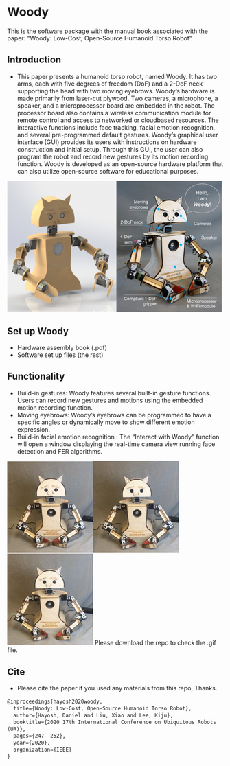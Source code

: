 # Woody
This is the software package with the manual book associated with the paper: "Woody: Low-Cost, Open-Source Humanoid Torso Robot"

## Introduction

* This paper presents a humanoid torso robot,
named Woody. It has two arms, each with five degrees of
freedom (DoF) and a 2-DoF neck supporting the head with
two moving eyebrows. Woody’s hardware is made primarily
from laser-cut plywood. Two cameras, a microphone, a speaker,
and a microprocessor board are embedded in the robot.
The processor board also contains a wireless communication
module for remote control and access to networked or cloudbased
resources. The interactive functions include face tracking,
facial emotion recognition, and several pre-programmed default
gestures. Woody’s graphical user interface (GUI) provides its
users with instructions on hardware construction and initial
setup. Through this GUI, the user can also program the robot
and record new gestures by its motion recording function.
Woody is developed as an open-source hardware platform that
can also utilize open-source software for educational purposes.
<img src = "woody_pics/Picture1.png" width ="500" />

## Set up Woody
*  Hardware assembly book (.pdf)
*  Software set up files (the rest)

## Functionality

* Build-in gestures: Woody features several built-in gesture functions. Users can record new gestures and motions using the embedded motion recording function.
* Moving eyebrows: Woody’s eyebrows can be programmed to have a specific angles or dynamically move to show different emotion expression.
* Build-in facial emotion recognition : The “Interact with Woody” function will open a window displaying the real-time camera view running face detection and FER algorithms.


<img src = "woody_pics/Picture2.gif" width ="200" /><img src = "woody_pics/Picture3.gif" width ="200" /><img src = "woody_pics/Picture4.gif" width ="200" />
Please download the repo to check the .gif file.

## Cite
* Please cite the paper if you used any materials from this repo, Thanks.
```
@inproceedings{hayosh2020woody,
  title={Woody: Low-Cost, Open-Source Humanoid Torso Robot},
  author={Hayosh, Daniel and Liu, Xiao and Lee, Kiju},
  booktitle={2020 17th International Conference on Ubiquitous Robots (UR)},
  pages={247--252},
  year={2020},
  organization={IEEE}
}
```

